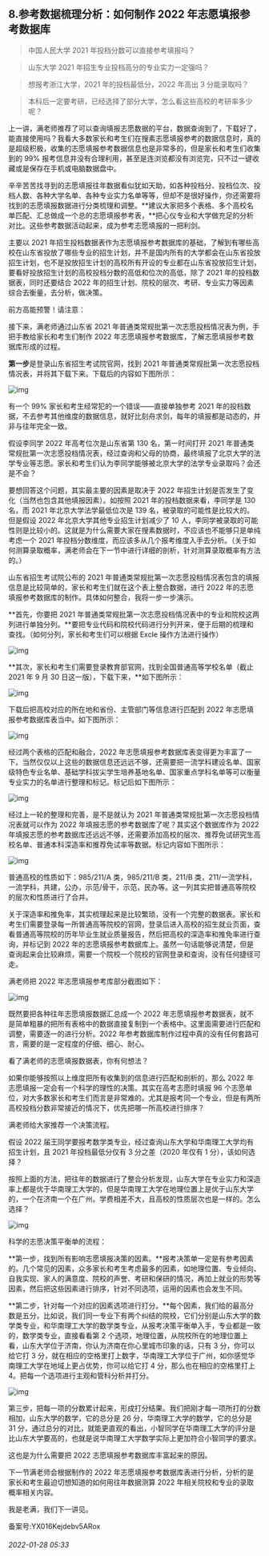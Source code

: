 ## 8.参考数据梳理分析：如何制作 2022 年志愿填报参考数据库

> 中国人民大学 2021 年投档分数可以直接参考填报吗？



> 山东大学 2021 年招生专业投档高分的专业实力一定强吗？



> 想报考浙江大学，2021 年的投档最低分，2022 年高出 3 分能录取吗？



> 本科后一定要考研，已经选择了部分大学，怎么看这些高校的考研率多少呢？


上一讲，满老师推荐了可以查询填报志愿数据的平台，数据查询到了，下载好了，能直接使用吗？我看大多数家长和考生们在搜素志愿填报参考的数据信息时，真的是超级积极，收集的志愿填报参考数据信息也是非常多的，但是家长和考生们收集到的 99% 报考信息并没有合理利用，甚至是连浏览都没有浏览完，只不过一键收藏或是保存在手机或电脑数据盘中。


辛辛苦苦找寻到的志愿填报往年数据看似犹如天助，如各种投档分、投档位次、投档人数、各种大学名单、各种专业实力名单等等，但却不是很好操作，你还需要将找到的志愿填报数据进行分类梳理和调整。**建议大家把多个表格、多个高校名单匹配、汇总做成一个总的志愿填报参考表，**把心仪专业和大学做充足的分析对比。这些参考数据活动起来，成为参考志愿填报的一把利剑。


主要以 2021 年招生投档数据表作为志愿填报参考数据库的基础，了解到有哪些高校在山东省投放了哪些专业的招生计划，并不是国内所有的大学都会在山东省投放招生计划，也不是投放招生计划的高校所有开设的专业都在山东省投放招生计划，要看好投放招生计划的高校投档分数的高低和位次的高低，除了 2021 年的投档数据表，同时还要结合 2022 年的招生计划、院校的层次、考研、专业实力等因素综合去衡量，去分析，做决策。


前方高能预警！请注意：


接下来，满老师通过山东省 2021 年普通类常规批第一次志愿投档情况表为例，手把手教给家长和考生们制作 2022 年志愿填报参考数据库，了解志愿填报参考数据库形成的过程。


**第一步**是登录山东省招生考试院官网，找到 2021 年普通类常规批第一次志愿投档情况表，并将其下载下来。下载后的内容如下图所示：


![img](https://pica.zhimg.com/v2-f27db1900c19e68155dc6ee95916676c.webp)

有一个 99% 家长和考生经常犯的一个错误——直接单独参考 2021 年的投档数据，不去参考其他维度的数据信息，就好比刻舟求剑，每年的填报都是动态的，并非与往年完全一致。


假设李同学 2022 年高考位次是山东省第 130 名，第一时间打开 2021 年普通类常规批第一次志愿投档情况表，经过查询和父母的协商，最终填报了北京大学的法学专业等志愿。家长和考生们认为李同学能够被北京大学的法学专业录取吗？会还是不会？


要想回答这个问题，其实最主要的因素是取决于 2022 年招生计划是否发生了变化（当然也包含其他填报因素）。如按照 2021 年的投档数据来看，李同学是 130 名，而 2021 年北京大学法学最低位次是 139 名，被录取的可能性是比较大的。但是假设 2022 年北京大学其他专业招生计划减少了 10 人，李同学被录取的可能性则是比较小的。这就是为什么需要大家在搜素数据时，不应该也不能够只是单纯考虑一个 2021 年投档分数维度，而应该多从几个报考维度入手去分析。（关于如何测算录取概率，满老师会在下一节中进行详细的剖析，针对测算录取概率有方法的。）


山东省招生考试院公布的 2021 年普通类常规批第一次志愿投档情况表包含的填报信息是比较简单的，家长和考生们就在这个表上整合数据，进行 2022 年的志愿填报参考数据库的制作。具体如何整合，我将一步一步演示。 


**首先，你要把 2021 年普通类常规批第一次志愿投档情况表中的专业和院校这两列进行单独分列。**要把专业代码和院校代码进行分列开来，便于后期的梳理和查找。（如何分列，家长和考生们可以根据 Excle 操作方法进行操作）


![img](https://pic3.zhimg.com/v2-72ef6a9c7c5069e39ea2e0789d1947f8.webp)

**其次，家长和考生们需要登录教育部官网，找到全国普通高等学校名单（截止 2021 年 9 月 30 日这一版），下载下来，**如下图所示：


![img](https://pic2.zhimg.com/v2-f366552bc07b93e0b34f18896bc2d178.webp)

下载后把高校对应的所在地和省份、主管部门等信息进行匹配到 2022 年志愿填报参考数据库表当中。如下图所示：


![img](https://pica.zhimg.com/v2-61aa660eaa377fbee018f62082feb45b.webp)

经过两个表格的匹配和融合，2022 年志愿填报参考数据库表变得更为丰富了一下。当然仅仅以上这些的数据信息还远远不够，还需要把一流学科建设名单、国家级特色专业名单、基础学科拔尖学生培养基地名单、国家重点学科名单等可以衡量专业实力的名单进行整理和标记。标记后如下图所示：


![img](https://pic3.zhimg.com/v2-47a049e2e307f548459bee5b4b81108b.webp)

经过上一轮的整理和完善，是不是就认为 2021 年普通类常规批第一次志愿投档情况表就可以作为 2022 年填报志愿的参考数据库了呢？其实这个数据库作为 2022 年填报志愿的参考数据库还远远不够，还需要添加高校的层次、推荐免试研究生高校名单、普通本科深造率和推荐免试率等数据。标记内容如下图所示：


![img](https://pic2.zhimg.com/v2-47a049e2e307f548459bee5b4b81108b.webp)

普通高校的性质如下：985/211/A 类，985/211/B 类，211/B 类，211/一流学科，一流学科，共建，公办，示范/骨干，示范，民办等。这一列其实把普通高等院校的层次和性质进行了合并。


关于深造率和推免率，其实梳理起来是比较繁琐，没有一个完整的数据表。家长和考生们需要登录每一所普通高等院校的官网，登录后进入高校的招生就业页面，查看普通高等院校的历年毕业生就业质量报告，然后把高校的深造率和推免率进行查询，并标记到 2022 年的志愿填报参考数据库上。虽然一句话能够说清楚，但是查询起来会比较麻烦，需要一个院校一个院校的官网登录和查询，没有任何捷径可走。


满老师把 2022 年志愿填报参考库部分截图如下：


![img](https://pica.zhimg.com/v2-367edb14eed6226b63ac8bb98c62afeb.webp)

既然要把各种往年志愿填报数据汇总成一个 2022 年志愿填报参考数据表，就不是简单粗暴的把所有表格中的数据直接复制到一个表格中。这里面需要进行匹配和调整，需要逐一的进行分析。2022 年参考数据库制作过程中真的没有任何套路可言，需要的是一定程度的仔细、细心、耐心。


看了满老师的志愿填报数据表，你有何想法？


如果你能够按照以上维度把所有收集到的信息进行匹配和剖析的，那么 2022 年志愿填报一定会有一个科学的理性的决策。其实在高考志愿时填报 96 个志愿单位，对大多数家长和考生们而言是非常难的。尤其是报考同一个专业，但是有两所高校投档分数非常接近的情况下，优先把哪一所高校进行排序？


满老师给大家推荐一个决策流程。


假设 2022 届王同学要报考数学类专业，经过查询山东大学和华南理工大学均有招生计划，且 2021 年投档最低分仅有 3 分之差（2020 年仅有 1 分），该如何选择？


按照上面的方法，把往年的数据进行了整合分析发现，山东大学在专业实力和深造率上都是优于华南理工大学的，但是华南理工大学在地理位置上是优于山东大学的，一个在济南一个在广州。学费相差不大，且高校的性质层次也是一样的。怎么选择？


![img](https://pic1.zhimg.com/v2-1894a2924b5d31a24097e1f134b968e0.webp)

科学的志愿决策平衡单的流程：


**第一步，找到所有影响志愿填报决策的因素。**报考决策单一定是有参考因素的。几个常见的因素，众多家长和考生考虑最多的因素，如地理位置、专业倾向、自我实现、家人的满意度、院校的声誉、考研和保研的情况，再加上就业的形势等因素，然后把这些因素进行排序，针对不同选项，运用的因素也会发生不同。


**第二步，针对每一个对应的因素选项进行打分。**每个因素，我们给的最高分数是五分，比如说，我们同一专业下有两个纠结的院校，它们分别是山东大学的数学类专业，和华南理工大学的数学类专业，从报考决策平衡单入手，专业都是一致的，数学类专业，直接看看第 2 个选项，地理位置，从院校所在的地理位置上看，山东大学位于济南，你认为济南在你心里城市印象的话，只有 3 分，你可以给它打 3 分，就在相应的空格里打上数字，华南理工大学位于广州，如你感觉华南理工大学在地域上更占优势，你可以给它打 4 分，那么也在相应的空格里打上 4。把每一个选项进行主观和管科分析并打分。


![img](https://pica.zhimg.com/v2-1cac6ce0a4431bc73cd3209f71460668.webp)

第三步，把每一项的分数累计起来，形成打分结果。我们把刚才每一项所打的分数相加，山东大学的数学，它的总分是 26 分，华南理工大学的数学，它的总分是 31 分，通过总分的对比，就能更直观的看出，小智同学在华南理工大学的评分是比山东大学要高的，也就是说华南理工大学数学实际上更加符合小智同学的要求。


这也是为什么需要把 2022 志愿填报参考数据库丰富起来的原因。 


下一节满老师会根据制作的 2022 年志愿填报参考数据库表进行分析，分析的是家长和考生最迫切想知道的如何用往年数据测算 2022 年相关院校和专业的录取概率相关内容。 


我是老满，我们下一讲见。


备案号:YX016Kejdebv5ARox


###### 2022-01-28 05:33

